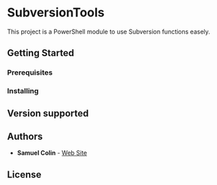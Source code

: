 # SubversionTools

This project is a PowerShell module to use Subversion functions easely.

## Getting Started

### Prerequisites

### Installing

## Version supported

## Authors
* **Samuel Colin** - [Web Site](https://samuel-colin.github.io/)

## License
